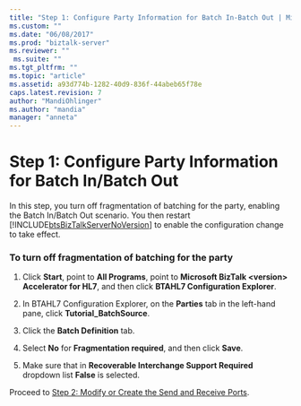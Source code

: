 ```yaml
---
title: "Step 1: Configure Party Information for Batch In-Batch Out | Microsoft Docs"
ms.custom: ""
ms.date: "06/08/2017"
ms.prod: "biztalk-server"
ms.reviewer: ""
 ms.suite: ""
ms.tgt_pltfrm: ""
ms.topic: "article"
ms.assetid: a93d774b-1282-40d9-836f-44abeb65f78e
caps.latest.revision: 7
author: "MandiOhlinger"
ms.author: "mandia"
manager: "anneta"
---
```

# Step 1: Configure Party Information for Batch In/Batch Out
In this step, you turn off fragmentation of batching for the party, enabling the Batch In/Batch Out scenario. You then restart [!INCLUDE[btsBizTalkServerNoVersion](../../includes/btsbiztalkservernoversion-md.md)] to enable the configuration change to take effect.  
  
### To turn off fragmentation of batching for the party  
  
1.  Click **Start**, point to **All Programs**, point to **Microsoft BizTalk \<version> Accelerator for HL7**, and then click **BTAHL7 Configuration Explorer**.  
  
2.  In BTAHL7 Configuration Explorer, on the **Parties** tab in the left-hand pane, click **Tutorial_BatchSource**.  
  
3.  Click the **Batch Definition** tab.  
  
4.  Select **No** for **Fragmentation required**, and then click **Save**.  
  
5.  Make sure that in **Recoverable Interchange Support Required** dropdown list **False** is selected.  
  
 Proceed to [Step 2: Modify or Create the Send and Receive Ports](../../adapters-and-accelerators/accelerator-hl7/step-2-modify-or-create-the-send-and-receive-ports.md).